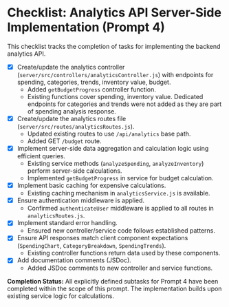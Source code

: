 # Checklist: Analytics API Server-Side Implementation (Prompt 4)

This checklist tracks the completion of tasks for implementing the backend analytics API.

*   [x] Create/update the analytics controller (`server/src/controllers/analyticsController.js`) with endpoints for spending, categories, trends, inventory value, budget.
    *   Added `getBudgetProgress` controller function.
    *   Existing functions cover spending, inventory value. Dedicated endpoints for categories and trends were not added as they are part of spending analysis response.
*   [x] Create/update the analytics routes file (`server/src/routes/analyticsRoutes.js`).
    *   Updated existing routes to use `/api/analytics` base path.
    *   Added GET `/budget` route.
*   [x] Implement server-side data aggregation and calculation logic using efficient queries.
    *   Existing service methods (`analyzeSpending`, `analyzeInventory`) perform server-side calculations.
    *   Implemented `getBudgetProgress` in service for budget calculation.
*   [x] Implement basic caching for expensive calculations.
    *   Existing caching mechanism in `analyticsService.js` is available.
*   [x] Ensure authentication middleware is applied.
    *   Confirmed `authenticateUser` middleware is applied to all routes in `analyticsRoutes.js`.
*   [x] Implement standard error handling.
    *   Ensured new controller/service code follows established patterns.
*   [x] Ensure API responses match client component expectations (`SpendingChart`, `CategoryBreakdown`, `SpendingTrends`).
    *   Existing controller functions return data used by these components.
*   [x] Add documentation comments (JSDoc).
    *   Added JSDoc comments to new controller and service functions.

**Completion Status:** All explicitly defined subtasks for Prompt 4 have been completed within the scope of this prompt. The implementation builds upon existing service logic for calculations.
